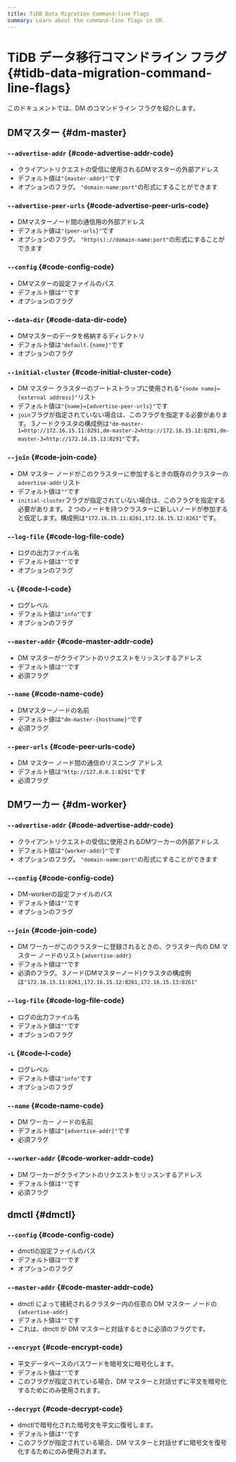```yaml
---
title: TiDB Data Migration Command-line Flags
summary: Learn about the command-line flags in DM.
---
```


# TiDB データ移行コマンドライン フラグ {#tidb-data-migration-command-line-flags}

このドキュメントでは、DM のコマンドライン フラグを紹介します。

## DMマスター {#dm-master}

### <code>--advertise-addr</code> {#code-advertise-addr-code}

-   クライアントリクエストの受信に使用されるDMマスターの外部アドレス
-   デフォルト値は`"{master-addr}"`です
-   オプションのフラグ。 `"domain-name:port"`の形式にすることができます

### <code>--advertise-peer-urls</code> {#code-advertise-peer-urls-code}

-   DMマスターノード間の通信用の外部アドレス
-   デフォルト値は`"{peer-urls}"`です
-   オプションのフラグ。 `"http(s)://domain-name:port"`の形式にすることができます

### <code>--config</code> {#code-config-code}

-   DMマスターの設定ファイルのパス
-   デフォルト値は`""`です
-   オプションのフラグ

### <code>--data-dir</code> {#code-data-dir-code}

-   DMマスターのデータを格納するディレクトリ
-   デフォルト値は`"default.{name}"`です
-   オプションのフラグ

### <code>--initial-cluster</code> {#code-initial-cluster-code}

-   DM マスター クラスターのブートストラップに使用される`"{node name}={external address}"`リスト
-   デフォルト値は`"{name}={advertise-peer-urls}"`です
-   `join`フラグが指定されていない場合は、このフラグを指定する必要があります。 3ノードクラスタの構成例は`"dm-master-1=http://172.16.15.11:8291,dm-master-2=http://172.16.15.12:8291,dm-master-3=http://172.16.15.13:8291"`です。

### <code>--join</code> {#code-join-code}

-   DM マスター ノードがこのクラスターに参加するときの既存のクラスターの`advertise-addr`リスト
-   デフォルト値は`""`です
-   `initial-cluster`フラグが指定されていない場合は、このフラグを指定する必要があります。 2 つのノードを持つクラスターに新しいノードが参加すると仮定します。構成例は`"172.16.15.11:8261,172.16.15.12:8261"`です。

### <code>--log-file</code> {#code-log-file-code}

-   ログの出力ファイル名
-   デフォルト値は`""`です
-   オプションのフラグ

### <code>-L</code> {#code-l-code}

-   ログレベル
-   デフォルト値は`"info"`です
-   オプションのフラグ

### <code>--master-addr</code> {#code-master-addr-code}

-   DM マスターがクライアントのリクエストをリッスンするアドレス
-   デフォルト値は`""`です
-   必須フラグ

### <code>--name</code> {#code-name-code}

-   DMマスターノードの名前
-   デフォルト値は`"dm-master-{hostname}"`です
-   必須フラグ

### <code>--peer-urls</code> {#code-peer-urls-code}

-   DM マスター ノード間の通信のリスニング アドレス
-   デフォルト値は`"http://127.0.0.1:8291"`です
-   必須フラグ

## DMワーカー {#dm-worker}

### <code>--advertise-addr</code> {#code-advertise-addr-code}

-   クライアントリクエストの受信に使用されるDMワーカーの外部アドレス
-   デフォルト値は`"{worker-addr}"`です
-   オプションのフラグ。 `"domain-name:port"`の形式にすることができます

### <code>--config</code> {#code-config-code}

-   DM-workerの設定ファイルのパス
-   デフォルト値は`""`です
-   オプションのフラグ

### <code>--join</code> {#code-join-code}

-   DM ワーカーがこのクラスターに登録されるときの、クラスター内の DM マスター ノードのリスト`{advertise-addr}`
-   デフォルト値は`""`です
-   必須のフラグ。 3ノード(DMマスターノード)クラスタの構成例は`"172.16.15.11:8261,172.16.15.12:8261,172.16.15.13:8261"`

### <code>--log-file</code> {#code-log-file-code}

-   ログの出力ファイル名
-   デフォルト値は`""`です
-   オプションのフラグ

### <code>-L</code> {#code-l-code}

-   ログレベル
-   デフォルト値は`"info"`です
-   オプションのフラグ

### <code>--name</code> {#code-name-code}

-   DM ワーカー ノードの名前
-   デフォルト値は`"{advertise-addr}"`です
-   必須フラグ

### <code>--worker-addr</code> {#code-worker-addr-code}

-   DM ワーカーがクライアントのリクエストをリッスンするアドレス
-   デフォルト値は`""`です
-   必須フラグ

## dmctl {#dmctl}

### <code>--config</code> {#code-config-code}

-   dmctlの設定ファイルのパス
-   デフォルト値は`""`です
-   オプションのフラグ

### <code>--master-addr</code> {#code-master-addr-code}

-   dmctl によって接続されるクラスター内の任意の DM マスター ノードの`{advertise-addr}`
-   デフォルト値は`""`です
-   これは、dmctl が DM マスターと対話するときに必須のフラグです。

### <code>--encrypt</code> {#code-encrypt-code}

-   平文データベースのパスワードを暗号文に暗号化します。
-   デフォルト値は`""`です
-   このフラグが指定されている場合、DM マスターと対話せずに平文を暗号化するためにのみ使用されます。

### <code>--decrypt</code> {#code-decrypt-code}

-   dmctlで暗号化された暗号文を平文に復号します。
-   デフォルト値は`""`です
-   このフラグが指定されている場合、DM マスターと対話せずに暗号文を復号化するためにのみ使用されます。
